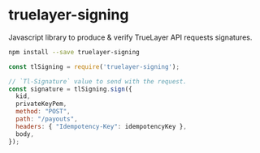 # truelayer-signing
Javascript library to produce & verify TrueLayer API requests signatures.

```sh
npm install --save truelayer-signing
```

```javascript
const tlSigning = require('truelayer-signing');

// `Tl-Signature` value to send with the request.
const signature = tlSigning.sign({
  kid,
  privateKeyPem,
  method: "POST",
  path: "/payouts",
  headers: { "Idempotency-Key": idempotencyKey },
  body,
});
```

